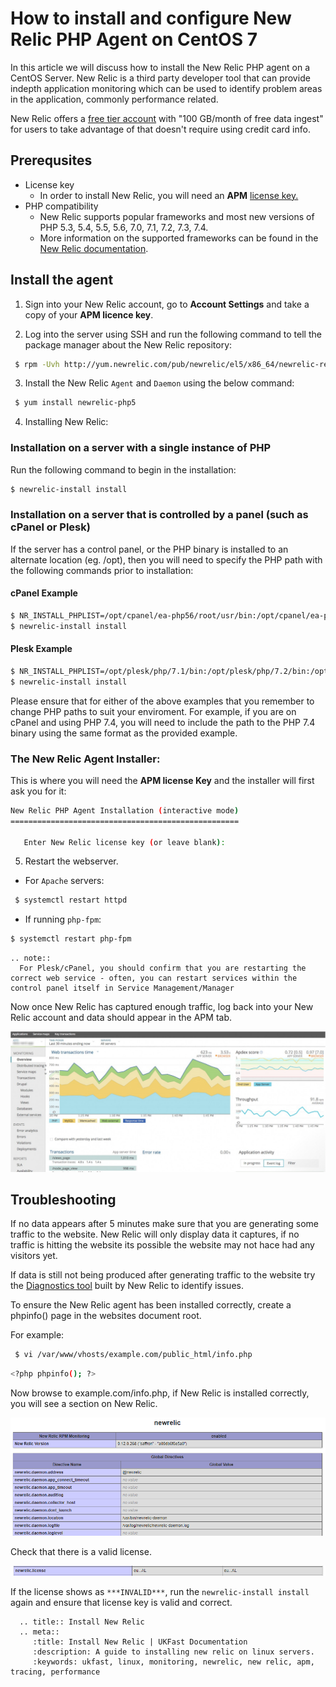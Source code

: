 # How to install and configure New Relic PHP Agent on CentOS 7

In this article we will discuss how to install the New Relic PHP agent on a CentOS Server. New Relic is a third party developer tool that can provide indepth application monitoring which can be used to identify problem areas in the application, commonly performance related.

New Relic offers a [free tier account](https://newrelic.com/signup/) with "100 GB/month of free data ingest" for users to take advantage of that doesn't require using credit card info.

## Prerequsites 

- License key 
  - In order to install New Relic, you will need an **APM** [license key.](https://docs.newrelic.com/docs/accounts/install-new-relic/account-setup/license-key) 
- PHP compatibility 
  - New Relic supports popular frameworks and most new versions of PHP 5.3, 5.4, 5.5, 5.6, 7.0, 7.1, 7.2, 7.3, 7.4.
  - More information on the supported frameworks can be found in the [New Relic documentation](https://docs.newrelic.com/docs/agents/php-agent/getting-started/php-agent-compatibility-requirements).

## Install the agent

1. Sign into your New Relic account, go to **Account Settings** and take a copy of your **APM licence key**.

2. Log into the server using SSH and run the following command to tell the package manager about the New Relic repository:

```bash
 $ rpm -Uvh http://yum.newrelic.com/pub/newrelic/el5/x86_64/newrelic-repo-5-3.noarch.rpm
```

3. Install the New Relic `Agent` and `Daemon` using the below command:

```bash
 $ yum install newrelic-php5
 ```

4. Installing New Relic:
### Installation on a server with a single instance of PHP

 Run the following command to begin in the installation:

 ```bash
 $ newrelic-install install
 ```

### Installation on a server that is controlled by a panel (such as cPanel or Plesk)

If the server has a control panel, or the PHP binary is installed to an alternate location (eg. /opt), then you will need to specify the PHP path with the following commands prior to installation:

#### cPanel Example

```bash
$ NR_INSTALL_PHPLIST=/opt/cpanel/ea-php56/root/usr/bin:/opt/cpanel/ea-php71/root/usr/bin:/opt/cpanel/ea-php70/root/usr/bin:/opt/cpanel/ea-php73/root/usr/bin; export NR_INSTALL_PHPLIST
$ newrelic-install install
```

#### Plesk Example

```bash
$ NR_INSTALL_PHPLIST=/opt/plesk/php/7.1/bin:/opt/plesk/php/7.2/bin:/opt/plesk/php/7.3/bin; export NR_INSTALL_PHPLIST
$ newrelic-install install
```

Please ensure that for either of the above examples that you remember to change PHP paths to suit your enviroment. For example, if you are on cPanel and using PHP 7.4, you will need to include the path to the PHP 7.4 binary using the same format as the provided example.

### The New Relic Agent Installer:

This is where you will need the **APM license Key** and the installer will first ask you for it:

```bash
New Relic PHP Agent Installation (interactive mode)
===================================================

   Enter New Relic license key (or leave blank):
```

5. Restart the webserver.

- For `Apache` servers:
```bash
 $ systemctl restart httpd
```
- If running `php-fpm`:
```bash
$ systemctl restart php-fpm
```

```eval_rst
.. note::
  For Plesk/cPanel, you should confirm that you are restarting the correct web service - often, you can restart services within the control panel itself in Service Management/Manager
 ```

Now once New Relic has captured enough traffic, log back into your New Relic account and data should appear in the APM tab.

![New Relic Graph](files/newrelic-graph.PNG)

## Troubleshooting

If no data appears after 5 minutes make sure that you are generating some traffic to the website. New Relic will only display data it captures, if no traffic is hitting the website its possible the website may not hace had any visitors yet. 

If data is still not being produced after generating traffic to the website try the [Diagnostics tool](https://docs.newrelic.com/docs/using-new-relic/cross-product-functions/troubleshooting/new-relic-diagnostics) built by New Relic to identify issues.

To ensure the New Relic agent has been installed correctly, create a phpinfo() page in the websites document root.

For example:

```bash
 $ vi /var/www/vhosts/example.com/public_html/info.php
```
```bash
<?php phpinfo(); ?>
```
Now browse to example.com/info.php, if New Relic is installed correctly, you will see a section on New Relic.

![php-info page](files/newrelic-phpinfo.PNG)

Check that there is a valid license. 

![php-info licence](files/newrelic-license.PNG)

If the license shows as `***INVALID***`, run the `newrelic-install install` again and ensure that license key is valid and correct.

```eval_rst
  .. title:: Install New Relic
  .. meta::
     :title: Install New Relic | UKFast Documentation
     :description: A guide to installing new relic on linux servers.
     :keywords: ukfast, linux, monitoring, newrelic, new relic, apm, tracing, performance
```

